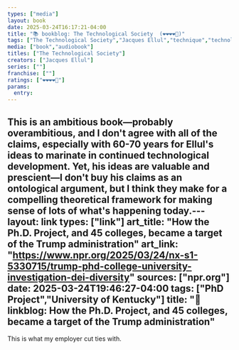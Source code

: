 ```yaml
---
types: ["media"]
layout: book
date: 2025-03-24T16:17:21-04:00
title: "📚 bookblog: The Technological Society  (❤️❤️❤️❤️🖤)"
tags: ["The Technological Society","Jacques Ellul","technique","technology"]
media: ["book","audiobook"]
titles: ["The Technological Society"]
creators: ["Jacques Ellul"]
series: [""]
franchise: [""]
ratings: ["❤️❤️❤️❤️🖤"]
params:
  entry: 
---
```


This is an ambitious book—probably overambitious, and I don't agree with all of the claims, especially with 60-70 years for Ellul's ideas to marinate in continued technological development. Yet, his ideas are valuable and prescient—I don't buy his claims as an ontological argument, but I think they make for a compelling theoretical framework for making sense of lots of what's happening today.---
layout: link
types: ["link"]
art_title: "How the Ph.D. Project, and 45 colleges, became a target of the Trump administration"
art_link: "https://www.npr.org/2025/03/24/nx-s1-5330715/trump-phd-college-university-investigation-dei-diversity"
sources: ["npr.org"]
date: 2025-03-24T19:46:27-04:00
tags: ["PhD Project","University of Kentucky"]
title: "🔗 linkblog: How the Ph.D. Project, and 45 colleges, became a target of the Trump administration"
---
This is what my employer cut ties with.